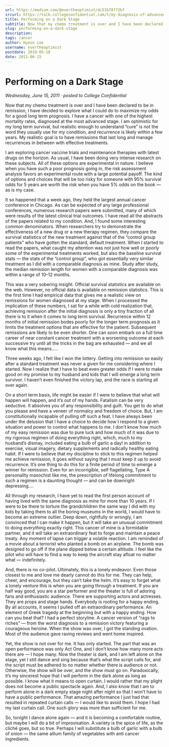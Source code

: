 ```yaml
---
url: https://medium.com/@evertheoptimist/dc51b78f72bf
srcurl: https://talk.collegeconfidential.com/t/my-diagnosis-of-advanced-cancer-how-to-help-my-kids/1013554/704
title: Performing on a Dark Stage
subtitle: Now that my chemo treatment is over and I have been declared to be in remission, I have decided to explore what I could do to maximize my…
slug: performing-on-a-dark-stage
description: 
tags: cancer
author: Hyeon Lee
username: evertheoptimist
postdate: 2019-05-18
date: 2011-06-15
---
```


# Performing on a Dark Stage

*Wednesday, June 15, 2011*
&middot;
*posted to College Confidential*

Now that my chemo treatment is over and I have been declared to be in remission, I have decided to explore what I could do to maximize my odds for a good long term prognosis. I have a cancer with one of the highest mortality rates, diagnosed at the most advanced stage. I am optimistic for my long term survival, but realistic enough to understand “cure” is not the word they usually use for my condition, and recurrence is likely within a few years. My realistic goal is to have remissions that last long and manage recurrences in between with effective treatments.

I am exploring cancer vaccine trials and maintenance therapies with latest drugs on the horizon. As usual, I have been doing very intense research on these subjects. All of these options are experimental in nature. I believe when you have such a poor prognosis going in, the risk assessment analysis favors an experimental route with a large potential payoff. The kind of options and choices that will be too risky for someone with 95% survival odds for 5 years are worth the risk when you have 5% odds on the book — as is my case.

It so happened that a week ago, they held the largest annual cancer conference in Chicago. As can be expected of any large professional conferences, numerous research papers were submitted, many of which were results of the latest clinical trial outcomes. I have read all the abstracts of the papers related to my condition. And, I found some interesting common denominators. When researchers try to demonstrate the effectiveness of a new drug or a new therapy regimen, they compare the survival statistics of the new treatment against that of the “control group patients” who have gotten the standard, default treatment. When I started to read the papers, what caught my attention was not just how well or poorly some of the experimental treatments worked, but also the baseline survival stats — the stats of the “control group”, who got essentially very similar treatment as I did with a comparable diagnosis as mine. Study after study, the median remission length for women with a comparable diagnosis was within a range of 10–12 months.

This was a very sobering insight. Official survival statistics are available on the web. However, no official data is available on remission statistics. This is the first time I had empirical data that gives me a realistic view on remissions for women diagnosed at my stage. When I processed the implication of these numbers, I sat for a while with cold realization that, achieving remission after the initial diagnosis is only a tiny fraction of all there is to it when it comes to long term survival. Recurrence within 12 months of initial remission bodes poorly for the longer term prognosis as it limits the treatment options that are effective for the patient. Subsequent remissions are likely to be even shorter. One can soon embark on a full time career of near constant cancer treatment with a worsening outcome at each successive try until all the tricks in the bag are exhausted — and we all know what this means.....

Three weeks ago, I felt like I won the lottery. Getting into remission so easily after a standard treatment was never a given for me considering where I started. Now I realize that I have to beat even greater odds if I were to make good on my promise to my husband and kids that I will emerge a long term survivor. I haven’t even finished the victory lap, and the race is starting all over again.

On a short term basis, life might be easier if I were to believe that what will happen will happen, and it’s out of my hands. Fatalism can be very seductive. It absolves you of any responsibility and guilt. You get to do what you please and have a veneer of normalcy and freedom of choice. But, I am constitutionally incapable of pulling off such a feat. I have always been under the delusion that I have a choice to decide how I respond to a given situation and power to control what happens to me. I don’t know how much of my easy remission was due to pure luck and how much of it was due to my rigorous regimen of doing everything right, which, much to my husband’s dismay, included eating a bulb of garlic a day! in addition to exercise, visual imagery, dietary supplements and radically healthy eating habit. If I were to believe that my discipline to stick to this regimen helped me achieve remission, it goes without saying that I must keep it up to avoid recurrence. It’s one thing to do this for a finite period of time to emerge a winner for remission. Even for an incorrigible, self flagellating, Type A personality masochist like me, the prescription of lifelong commitment to such a regimen is a daunting thought — and can be downright depressing....

All through my research, I have yet to read the first person account of having lived with the same diagnosis as mine for more than 10 years. If I were to be there to torture the grandchildren the same way I did with my kids by taking them to all the boring museums in the world, I would have to become an extreme outlier. Deep down, rightfully or wrongly, I am convinced that I can make it happen, but it will take an unusual commitment to doing everything exactly right. This cancer of mine is a formidable partner, and it will take an extraordinary feat to forge and maintain a peace treaty. Any moment of lapse can trigger a volatile reaction. I am reminded of a movie about a terrorist who planted a bomb on an airplane. The bomb was designed to go off if the plane dipped below a certain altitude. I feel like the pilot who will have to find a way to keep the aircraft stay afloat no matter what — indefinitely.

And, there is no co-pilot. Ultimately, this is a lonely endeavor. Even those closest to me and love me dearly cannot do this for me. They can help, cheer, and encourage, but they can’t take the helm. It’s easy to forget what a lonely venture this is when you are going through a treatment. If you are half way good, you are a star performer and the theater is full of adoring fans and enthusiastic audience. There are supporting actors and actresses. They are props and stage hands. Everybody is rooting for a happy ending. By all accounts, it seems I pulled off an extraordinary performance. An element of Greek tragedy at the beginning but with a happy ending. How can you beat that? I had a perfect storyline. A cancer version of “rags to riches” — from the worst diagnosis to a remission victory featuring a courageous heroine. When the show was over, I got the standing ovation. Most of the audience gave raving reviews and went home inspired.

Yet, the show is not over for me. It has only started. The part that was an open performance was only Act One, and I don’t know how many more acts there are — I hope many. Now the theater is dark, and I am left alone on the stage, yet I still dance and sing because that’s what the script calls for, and the script must be adhered to no matter whether there is audience or not. Otherwise, the show will be over, and the show must go on. Paradoxically, it’s my sincerest hope that I will perform in the dark alone as long as possible. I know what it means to open curtain. I would rather that my plight does not become a public spectacle again. And, I also know that I am to perform alone in a dark empty stage night after night so that I won’t have to have a public performance. That amazing performance I just had that resulted in repeated curtain calls — I would like to avoid them. I hope I had my last curtain call. One such glory was more than sufficient for me.

So, tonight I dance alone again — and it is becoming a comfortable routine, but maybe I will do a bit of improvisation. A variety is the spice of life, as the cliché goes, but so true. Perhaps I will substitute a bulb of garlic with a bulb of onion — the same allium family of vegetables with anti cancer ingredients.
